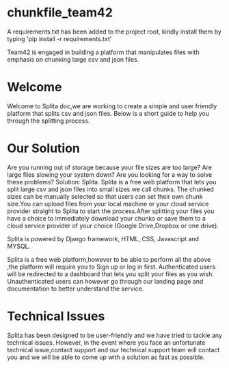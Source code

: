 # chunkfile_team42

A requirements.txt has been added to the project root, kindly install them by typing 'pip install -r requirements.txt'

Team42 is engaged in building a platform that manipulates files with emphasis on chunking large csv and json files.

# Welcome

Welcome to Splita doc,we are working to create a simple and user friendly platform that splits csv and json files. Below is a short guide to help you through the splitting process.


# Our Solution


Are you running out of storage because your file sizes are too large? Are large files slowing your system down? Are you looking for a way to solve these problems? Solution: Splita. Splita is a free web platform that lets you split large csv and json files into small sizes we call chunks. The chunked sizes can be manually selected so that users can set their own chunk size.You can upload files from your local machine or your cloud service provider straight to Splita to start the process.After splitting your files you have a choice to immediately download your chunks or save them to a cloud service provider of your choice (Google Drive,Dropbox or one drive).


Splita is powered by Django framework, HTML, CSS, Javascript and MYSQL.


Splita is a free web platform,however to be able to perform all the above ,the platform will require you to Sign up or log in first. Authenticated users will be redirected to a dashboard that lets you split your files as you wish. Unauthenticated users can however go through our landing page and documentation to better understand  the service. 

# Technical Issues

Splita has been designed to be user-friendly and we have tried to tackle any technical issues. However, in the event where you face an unfortunate technical issue,contact support and our technical support team will contact you and we will be able to come up with a solution as fast as possible. 

